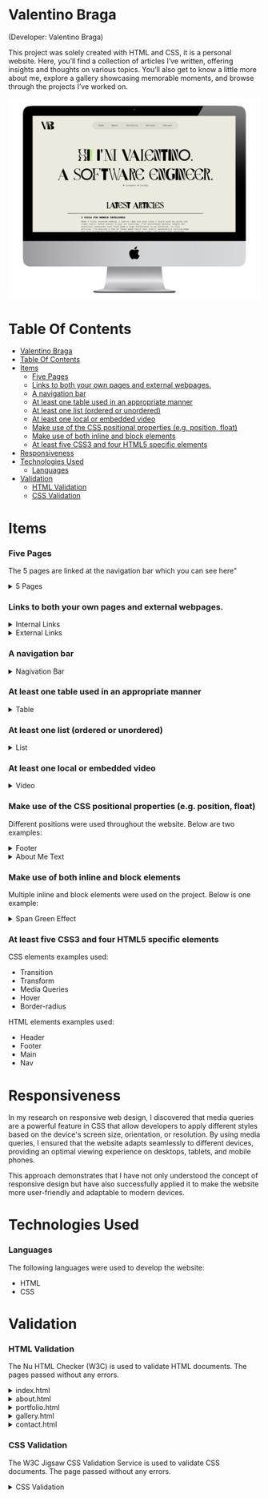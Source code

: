 # Valentino Braga
(Developer: Valentino Braga)

This project was solely created with HTML and CSS, it is a personal website. Here, you’ll find a collection of articles I’ve written, offering insights and thoughts on various topics. You’ll also get to know a little more about me, explore a gallery showcasing memorable moments, and browse through the projects I’ve worked on.


![Mockup image](/docs/mockup.png)


# Table Of Contents

- [Valentino Braga](#valentino-braga)
- [Table Of Contents](#table-of-contents)
- [Items](#items)
    + [Five Pages](#five-pages)
    + [Links to both your own pages and external webpages.](#links-to-both-your-own-pages-and-external-webpages)
    + [A navigation bar](#a-navigation-bar)
    + [At least one table used in an appropriate manner](#at-least-one-table-used-in-an-appropriate-manner)
    + [At least one list (ordered or unordered)](#at-least-one-list--ordered-or-unordered-)
    + [At least one local or embedded video](#at-least-one-local-or-embedded-video)
    + [Make use of the CSS positional properties (e.g. position, float)](#make-use-of-the-css-positional-properties--eg-position--float-)
    + [Make use of both inline and block elements](#make-use-of-both-inline-and-block-elements)
    + [At least five CSS3 and four HTML5 specific elements](#at-least-five-css3-and-four-html5-specific-elements)
- [Responsiveness](#responsiveness)
- [Technologies Used](#technologies-used)
    + [Languages](#languages)
- [Validation](#validation)
    + [HTML Validation](#html-validation)
    + [CSS Validation](#css-validation)

# Items

### Five Pages
The 5 pages are linked at the navigation bar which you can see here"
<details>
<summary>5 Pages</summary>
<br>

![Internal Links](/docs/navigation-bar.png)

</details>

### Links to both your own pages and external webpages.
<details>
<summary>Internal Links</summary>
<br>

![Internal Links](/docs/internal-links.png)

</details>
<details>
<summary>External Links</summary>
<br>

![External Links](/docs/external-links.png)

</details>


### A navigation bar
<details>
<summary>Nagivation Bar</summary>
<br>

![Nagivation Bar](/docs/navigation-bar.png)

</details>

### At least one table used in an appropriate manner
<details>
<summary>Table</summary>
<br>

![Table](/docs/table.png)

</details>

### At least one list (ordered or unordered)
<details>
<summary>List</summary>
<br>

![Ordered List](/docs/list.png)

</details>

### At least one local or embedded video
<details>
<summary>Video</summary>
<br>

![Video](/docs/video.png)

</details>

### Make use of the CSS positional properties (e.g. position, float)
Different positions were used throughout the website. Below are two examples:
<details>
<summary>Footer</summary>
<br>

![footer](/docs/footer.png)

</details>
<details>
<summary>About Me Text</summary>
<br>

![About Me Text](/docs/about-me-text.png)

</details>

### Make use of both inline and block elements
Multiple inline and block elements were used on the project. Below is one example:
<details>
<summary>Span Green Effect</summary>
<br>

![Span Green Effect](/docs/span-green-effect.png)

</details>

### At least five CSS3 and four HTML5 specific elements

CSS elements examples used:
- Transition
- Transform
- Media Queries
- Hover
- Border-radius

HTML elements examples used:
- Header
- Footer
- Main
- Nav

# Responsiveness 
In my research on responsive web design, I discovered that media queries are a powerful feature in CSS that allow developers to apply different styles based on the device's screen size, orientation, or resolution. By using media queries, I ensured that the website adapts seamlessly to different devices, providing an optimal viewing experience on desktops, tablets, and mobile phones.

This approach demonstrates that I have not only understood the concept of responsive design but have also successfully applied it to make the website more user-friendly and adaptable to modern devices.

# Technologies Used

### Languages
The following languages were used to develop the website:
- HTML
- CSS

# Validation

### HTML Validation

The Nu HTML Checker (W3C) is used to validate HTML documents. The pages passed without any errors.
<details>
<summary>index.html</summary>
<br>

![index.html](/docs/index-html-validation.png)

</details>
<details>
<summary>about.html</summary>
<br>

![index.html](/docs/about-html-validation.png)

</details>
<details>
<summary>portfolio.html</summary>
<br>

![index.html](/docs/portfolio-html-validation.png)

</details>
<details>
<summary>gallery.html</summary>
<br>

![index.html](/docs/gallery-html-validation.png)

</details>
<details>
<summary>contact.html</summary>
<br>

![index.html](/docs/contact-html-validation.png)

</details>


### CSS Validation

The W3C Jigsaw CSS Validation Service is used to validate CSS documents. The page passed without any errors.
<details>
<summary>CSS Validation</summary>
<br>

![CSS Validation](/docs/%20style-css-validation.png)

</details>
